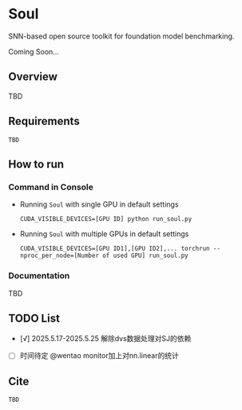 # Soul

SNN-based open source toolkit for foundation model benchmarking.

Coming Soon...

## Overview

TBD

## Requirements

```
TBD
```

## How to run
### Command in Console 
- Running `Soul` with single GPU in default settings
    ```
    CUDA_VISIBLE_DEVICES=[GPU ID] python run_soul.py
    ```

- Running `Soul` with multiple GPUs in default settings
    ```
    CUDA_VISIBLE_DEVICES=[GPU ID1],[GPU ID2],... torchrun --nproc_per_node=[Number of used GPU] run_soul.py
    ```

### Documentation

TBD


## TODO List

- [√] 2025.5.17-2025.5.25 解除dvs数据处理对SJ的依赖
- [ ] 时间待定 @wentao monitor加上对nn.linear的统计
 

## Cite

```
TBD
```

